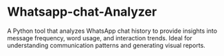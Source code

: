 # Whatsapp-chat-Analyzer
A Python tool that analyzes WhatsApp chat history to provide insights into message frequency, word usage, and interaction trends. Ideal for understanding communication patterns and generating visual reports.
